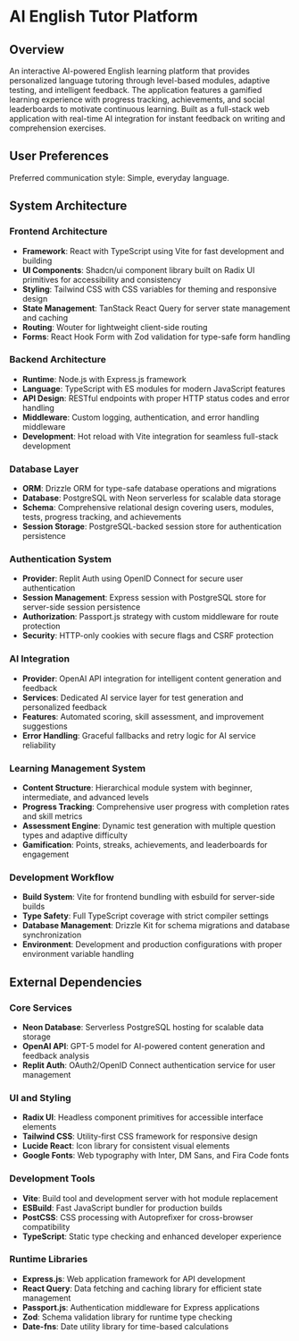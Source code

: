 # AI English Tutor Platform

## Overview

An interactive AI-powered English learning platform that provides personalized language tutoring through level-based modules, adaptive testing, and intelligent feedback. The application features a gamified learning experience with progress tracking, achievements, and social leaderboards to motivate continuous learning. Built as a full-stack web application with real-time AI integration for instant feedback on writing and comprehension exercises.

## User Preferences

Preferred communication style: Simple, everyday language.

## System Architecture

### Frontend Architecture
- **Framework**: React with TypeScript using Vite for fast development and building
- **UI Components**: Shadcn/ui component library built on Radix UI primitives for accessibility and consistency
- **Styling**: Tailwind CSS with CSS variables for theming and responsive design
- **State Management**: TanStack React Query for server state management and caching
- **Routing**: Wouter for lightweight client-side routing
- **Forms**: React Hook Form with Zod validation for type-safe form handling

### Backend Architecture
- **Runtime**: Node.js with Express.js framework
- **Language**: TypeScript with ES modules for modern JavaScript features
- **API Design**: RESTful endpoints with proper HTTP status codes and error handling
- **Middleware**: Custom logging, authentication, and error handling middleware
- **Development**: Hot reload with Vite integration for seamless full-stack development

### Database Layer
- **ORM**: Drizzle ORM for type-safe database operations and migrations
- **Database**: PostgreSQL with Neon serverless for scalable data storage
- **Schema**: Comprehensive relational design covering users, modules, tests, progress tracking, and achievements
- **Session Storage**: PostgreSQL-backed session store for authentication persistence

### Authentication System
- **Provider**: Replit Auth using OpenID Connect for secure user authentication
- **Session Management**: Express session with PostgreSQL store for server-side session persistence
- **Authorization**: Passport.js strategy with custom middleware for route protection
- **Security**: HTTP-only cookies with secure flags and CSRF protection

### AI Integration
- **Provider**: OpenAI API integration for intelligent content generation and feedback
- **Services**: Dedicated AI service layer for test generation and personalized feedback
- **Features**: Automated scoring, skill assessment, and improvement suggestions
- **Error Handling**: Graceful fallbacks and retry logic for AI service reliability

### Learning Management System
- **Content Structure**: Hierarchical module system with beginner, intermediate, and advanced levels
- **Progress Tracking**: Comprehensive user progress with completion rates and skill metrics
- **Assessment Engine**: Dynamic test generation with multiple question types and adaptive difficulty
- **Gamification**: Points, streaks, achievements, and leaderboards for engagement

### Development Workflow
- **Build System**: Vite for frontend bundling with esbuild for server-side builds
- **Type Safety**: Full TypeScript coverage with strict compiler settings
- **Database Management**: Drizzle Kit for schema migrations and database synchronization
- **Environment**: Development and production configurations with proper environment variable handling

## External Dependencies

### Core Services
- **Neon Database**: Serverless PostgreSQL hosting for scalable data storage
- **OpenAI API**: GPT-5 model for AI-powered content generation and feedback analysis
- **Replit Auth**: OAuth2/OpenID Connect authentication service for user management

### UI and Styling
- **Radix UI**: Headless component primitives for accessible interface elements
- **Tailwind CSS**: Utility-first CSS framework for responsive design
- **Lucide React**: Icon library for consistent visual elements
- **Google Fonts**: Web typography with Inter, DM Sans, and Fira Code fonts

### Development Tools
- **Vite**: Build tool and development server with hot module replacement
- **ESBuild**: Fast JavaScript bundler for production builds
- **PostCSS**: CSS processing with Autoprefixer for cross-browser compatibility
- **TypeScript**: Static type checking and enhanced developer experience

### Runtime Libraries
- **Express.js**: Web application framework for API development
- **React Query**: Data fetching and caching library for efficient state management
- **Passport.js**: Authentication middleware for Express applications
- **Zod**: Schema validation library for runtime type checking
- **Date-fns**: Date utility library for time-based calculations